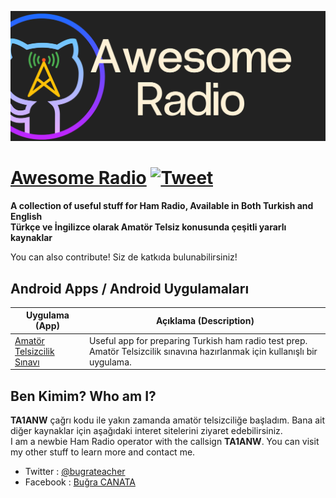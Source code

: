 ![Awesome Radio](awesome_ham.png)

# [Awesome Radio](https://github.com/bcanata/awesome-radio) [![Tweet](https://img.shields.io/twitter/url/http/shields.io.svg?style=social)](https://twitter.com/intent/tweet?url=https%3A%2F%2Fgithub.com%2Fbcanata%2Fawesome-radio&via=bugrahoca&text=Awesome-Radio&hashtags=ta1anw)

**A collection of useful stuff for Ham Radio, Available in Both Turkish and English**  
**Türkçe ve İngilizce olarak Amatör Telsiz konusunda çeşitli yararlı kaynaklar**

You can also contribute! Siz de katkıda bulunabilirsiniz!

## Android Apps / Android Uygulamaları

Uygulama (App) | Açıklama (Description)
---- | ----
[Amatör Telsizcilik Sınavı](https://play.google.com/store/apps/details?id=ist.nitrogen.amatortelsizcilik) 			| Useful app for preparing Turkish ham radio test prep. Amatör Telsizcilik sınavına hazırlanmak için kullanışlı bir uygulama.

## Ben Kimim? Who am I?

**TA1ANW** çağrı kodu ile yakın zamanda amatör telsizciliğe başladım. Bana ait diğer kaynaklar için aşağıdaki interet sitelerini ziyaret edebilirsiniz.  
I am a newbie Ham Radio operator with the callsign **TA1ANW**. You can visit my other stuff to learn more and contact me.

 - Twitter : [@bugrateacher](https://twitter.com/bugrateacher)
 - Facebook : [Buğra CANATA](https://www.facebook.com/canata)
